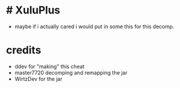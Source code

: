 # # XuluPlus
- maybe if i actually cared i would put in some this for this decomp.
# credits
- ddev for "making" this cheat
- master7720 decomping and remapping the jar
- WirtzDev for the jar
